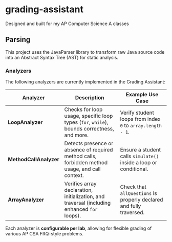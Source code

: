 # grading-assistant
Designed and built for my AP Computer Science A classes

## Parsing
This project uses the JavaParser library to transform raw Java source code into an Abstract Syntax Tree (AST) for static analysis.

### Analyzers
The following analyzers are currently implemented in the Grading Assistant:

| Analyzer       | Description                                                                                  | Example Use Case                                                   |
|----------------|----------------------------------------------------------------------------------------------|----------------------------------------------------------------------|
| **LoopAnalyzer**       | Checks for loop usage, specific loop types (`for`, `while`), bounds correctness, and more.      | Verify student loops from index `0` to `array.length - 1`.          |
| **MethodCallAnalyzer**| Detects presence or absence of required method calls, forbidden method usage, and call context. | Ensure a student calls `simulate()` inside a loop or conditional.   |
| **ArrayAnalyzer**     | Verifies array declaration, initialization, and traversal (including enhanced `for` loops).      | Check that `allQuestions` is properly declared and fully traversed. |

Each analyzer is **configurable per lab**, allowing for flexible grading of various AP CSA FRQ-style problems.
